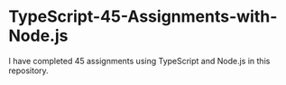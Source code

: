 # TypeScript-45-Assignments-with-Node.js
I have completed 45 assignments using TypeScript and Node.js in this repository.
